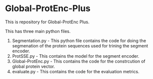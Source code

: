 # Global-ProtEnc-Plus
This is repository for Global-ProtEnc Plus.

This has three main python files.
  1) Segmentation.py - This python file contains the code for doing the segmenation of the protein sequences used for trining the segment encoder.
  2) ProtSSE.py - This contains the model for the segment encoder.
  3) Global-ProtEnc.py - This contains the code for the constrcution of global protein vector.
  4) evaluate.py - This contains the code for the evaluation metrics.
